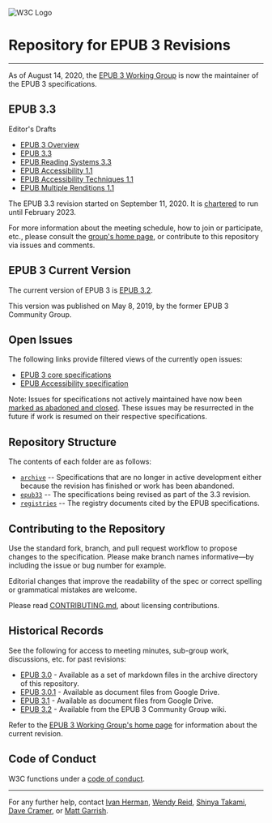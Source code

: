 ![W3C Logo](https://www.w3.org/Icons/w3c_home)

# Repository for EPUB 3 Revisions

---

As of August 14, 2020, the [EPUB 3 Working Group](https://www.w3.org/publishing/groups/epub-wg) is now the maintainer of the EPUB 3 specifications.

## EPUB 3.3

Editor's Drafts

- [EPUB 3 Overview](https://w3c.github.io/epub-specs/epub33/overview/)
- [EPUB 3.3](https://w3c.github.io/epub-specs/epub33/core/)
- [EPUB Reading Systems 3.3](https://w3c.github.io/epub-specs/epub33/rs/)
- [EPUB Accessibility 1.1](https://w3c.github.io/epub-specs/epub33/a11y/)
- [EPUB Accessibility Techniques 1.1](https://w3c.github.io/epub-specs/epub33/a11y-tech/)
- [EPUB Multiple Renditions 1.1](https://w3c.github.io/epub-specs/epub33/multi-rend/)

The EPUB 3.3 revision started on September 11, 2020. It is [chartered](https://www.w3.org/2020/08/epub-wg-charter.html) to run until February 2023.

For more information about the meeting schedule, how to join or participate, etc., please consult the [group's home page](https://www.w3.org/publishing/groups/epub-wg), or contribute to this repository via issues and comments.

## EPUB 3 Current Version

The current version of EPUB 3 is [EPUB 3.2](https://www.w3.org/publishing/epub32/).

This version was published on May 8, 2019, by the former EPUB 3 Community Group.  

## Open Issues

The following links provide filtered views of the currently open issues:

- [EPUB 3 core specifications](https://github.com/w3c/epub-specs/issues?q=is%3Aissue+is%3Aopen+-label%3ACat-NonCore+-label%3ACat-Accessibility+)
- [EPUB Accessibility specification](https://github.com/w3c/epub-specs/issues?q=is%3Aissue+is%3Aopen+label%3ACat-Accessibility+)

Note: Issues for specifications not actively maintained have now been [marked as abadoned and closed](https://github.com/w3c/epub-specs/issues?q=is%3Aissue+is%3Aopen+label%3AStatus-Abandoned+is%3Aclosed). These issues may be resurrected in the future if work is resumed on their respective specifications.

## Repository Structure

The contents of each folder are as follows:

- [`archive`](/archive) -- Specifications that are no longer in active development either because the revision has finished or work has been abandoned.
- [`epub33`](/epub33) -- The specifications being revised as part of the 3.3 revision.
- [`registries`](/registries) -- The registry documents cited by the EPUB specifications.

## Contributing to the Repository

Use the standard fork, branch, and pull request workflow to propose changes to the specification. Please make branch names informative—by including the issue or bug number for example.

Editorial changes that improve the readability of the spec or correct spelling or grammatical mistakes are welcome.

Please read [CONTRIBUTING.md](CONTRIBUTING.md), about licensing contributions.

## Historical Records

See the following for access to meeting minutes, sub-group work, discussions, etc. for past revisions:

- [EPUB 3.0](/archive/EPUB30-wiki) - Available as a set of markdown files in the archive directory of this repository.
- [EPUB 3.0.1](https://drive.google.com/drive/u/0/folders/0B9g8D2Y-6aPLMFI2X1kxRzN1amc) - Available as document files from Google Drive.
- [EPUB 3.1](https://drive.google.com/drive/u/0/folders/0B_r69cPgzjHjODJyTjlaeTVrSDQ) - Available as document files from Google Drive.
- [EPUB 3.2](https://github.com/w3c/publ-cg/wiki) - Available from the EPUB 3 Community Group wiki.

Refer to the [EPUB 3 Working Group's home page](https://www.w3.org/publishing/groups/epub-wg) for information about the current revision.

## Code of Conduct

W3C functions under a [code of conduct](https://www.w3.org/Consortium/cepc/).

---

For any further help, contact  [Ivan Herman](ivan@w3.org), [Wendy Reid](wendy.reid@rakuten.com), [Shinya Takami](takami-s@kadokawa.jp), [Dave Cramer](dauwhe@gmail.com), or [Matt Garrish](matt.garrish@gmail.com).

